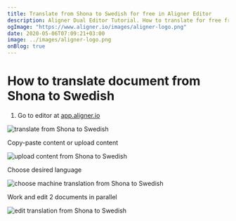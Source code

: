 ```yaml
---
title: Translate from Shona to Swedish for free in Aligner Editor
description: Aligner Dual Editor Tutorial. How to translate for free from Shona to Swedish. Aligner is multilingual document management platform. 
ogImage: "https://www.aligner.io/images/aligner-logo.png"
date: 2020-05-06T07:09:21+03:00
image: ../images/aligner-logo.png
onBlog: true
---
```


# How to translate document from Shona to Swedish

1. Go to editor at [app.aligner.io](https://app.aligner.io "Aligner App web page")

![translate from Shona to Swedish](../aligner-blank-editor.png "translate from Shona to Swedish")

Copy-paste content or upload content

![upload content from Shona to Swedish](../aligner-uploaded-document.png "upload content from Shona to Swedish")

Choose desired language

![choose machine translation from Shona to Swedish](../aligner-language-dropdown.png "choose machine translation from Shona to Swedish")

Work and edit 2 documents in parallel

![edit translation from Shona to Swedish](../aligner-double-sitded-editor.png "edit translation from Shona to Swedish")

